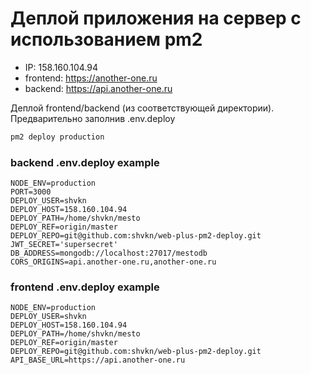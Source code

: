 # Деплой приложения на сервер с использованием pm2

- IP: 158.160.104.94
- frontend: https://another-one.ru
- backend: https://api.another-one.ru

Деплой frontend/backend (из соответствующей директории). Предварительно заполнив .env.deploy
```bash
pm2 deploy production
```

### backend .env.deploy example
```
NODE_ENV=production
PORT=3000
DEPLOY_USER=shvkn
DEPLOY_HOST=158.160.104.94
DEPLOY_PATH=/home/shvkn/mesto
DEPLOY_REF=origin/master
DEPLOY_REPO=git@github.com:shvkn/web-plus-pm2-deploy.git
JWT_SECRET='supersecret'
DB_ADDRESS=mongodb://localhost:27017/mestodb
CORS_ORIGINS=api.another-one.ru,another-one.ru
```

### frontend .env.deploy example
```
NODE_ENV=production
DEPLOY_USER=shvkn
DEPLOY_HOST=158.160.104.94
DEPLOY_PATH=/home/shvkn/mesto
DEPLOY_REF=origin/master
DEPLOY_REPO=git@github.com:shvkn/web-plus-pm2-deploy.git
API_BASE_URL=https://api.another-one.ru
```
